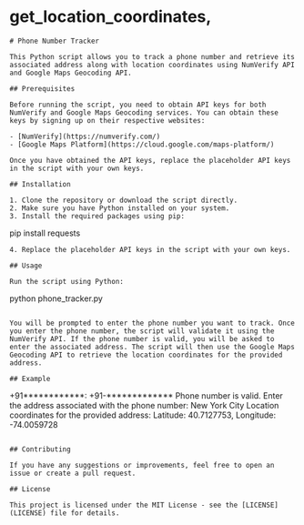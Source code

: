 # get_location_coordinates, 

```
# Phone Number Tracker

This Python script allows you to track a phone number and retrieve its associated address along with location coordinates using NumVerify API and Google Maps Geocoding API.

## Prerequisites

Before running the script, you need to obtain API keys for both NumVerify and Google Maps Geocoding services. You can obtain these keys by signing up on their respective websites:

- [NumVerify](https://numverify.com/)
- [Google Maps Platform](https://cloud.google.com/maps-platform/)

Once you have obtained the API keys, replace the placeholder API keys in the script with your own keys.

## Installation

1. Clone the repository or download the script directly.
2. Make sure you have Python installed on your system.
3. Install the required packages using pip:
   ```
   pip install requests
   ```
4. Replace the placeholder API keys in the script with your own keys.

## Usage

Run the script using Python:

```
python phone_tracker.py
```

You will be prompted to enter the phone number you want to track. Once you enter the phone number, the script will validate it using the NumVerify API. If the phone number is valid, you will be asked to enter the associated address. The script will then use the Google Maps Geocoding API to retrieve the location coordinates for the provided address.

## Example

```
+91************: +91-*************
Phone number is valid.
Enter the address associated with the phone number: New York City
Location coordinates for the provided address: Latitude: 40.7127753, Longitude: -74.0059728
```

## Contributing

If you have any suggestions or improvements, feel free to open an issue or create a pull request.

## License

This project is licensed under the MIT License - see the [LICENSE](LICENSE) file for details.
``` 
